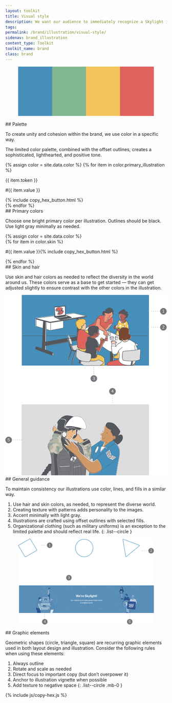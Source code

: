 ```yaml
---
layout: toolkit
title: Visual style
description: We want our audience to immediately recognize a Skylight illustration. To do that, we follow a few simple guidelines to ensure consistency, from our color palette to our use of lines and fill. Use this guidance to create illustrations that are uniquely Skylight.
tags:
permalink: /brand/illustration/visual-style/
sidenav: brand_illustration
content_type: Toolkit
toolkit_name: brand
class: brand
---
```


<div class="row brand__content-section">
<div class="col-md-8">
  <figure class="section__img p-5">
    <img class="" src="/img/brand/identity/colors/intro.svg" alt="">
  </figure>
</div>
<div class="col-md-4" markdown="1">
## Palette

To create unity and cohesion within the brand, we use color in a specific way.

The limited color palette, combined with the offset outlines, creates a sophisticated, lighthearted, and positive tone.
</div>
</div>

<div class="row brand__content-section">
  <div class="col-md-8">
    <div class="section__container p-5">
      <div class="swatch__container brand-swatch row">
      {% assign color = site.data.color %}
        {% for item in color.primary_illustration %}
          <div class="swatch-group col-6 col-md-4">
            <div class="swatch bg-{{ item.token }}"></div>
            <p>{{ item.token }}</p>
            <p class='hex-val'>#{{ item.value }}</p>
            {% include copy_hex_button.html %}
          </div>
        {% endfor %}
      </div>
    </div>
  </div>
<div class="col-md-4" markdown="1">
## Primary colors

Choose one bright primary color per illustration. Outlines should be black. Use light  gray minimally as needed.
</div>
</div>

<div class="row brand__content-section">
<div class="col-md-8">
  <div class="section__container p-5">
    {% assign color = site.data.color %}
    <div class="row">
      {% for item in color.skin %}
        <div class="swatch__container col-4 col-lg-2 px-1">
          <div class="swatch--long" style="background-color:#{{ item.value }}">
          </div>
          <p class="brand__hex ml-0 d-flex">
            <span class="hex-val mr-2">#{{ item.value }}</span>{% include copy_hex_button.html %}
          </p>
        </div>
      {% endfor %}
    </div>
  </div>
</div>
<div class="col-md-4" markdown="1">
## Skin and hair

Use skin and hair colors as needed to reflect the diversity in the world around us. These colors serve as a base to get started — they can get adjusted slightly to ensure contrast with the other colors in the illustration.
</div>
</div>

<div class="row brand__content-section">
<div class="col-md-8">
  <div class="section__img p-5 flex-column">
    <div class="row">
      <div class="col-12 text-center">
        <img class="" src="/img/brand/illustration/general-guidance.svg" alt="A caretaker with children sitting around a table and playing with blocks with a computer in the background. Gear technician helping a female pilot put on her helmet.">
      </div>
    </div>
  </div>
</div>
<div class="col-md-4" markdown="1">
## General guidance

To maintain consistency our illustrations use color, lines, and fills in a similar way.

1. Use hair and skin colors, as needed, to represent the diverse world.
1. Creating texture with patterns adds personality to the images.
1. Accent minimally with light gray.
1. Illustrations are crafted using offset outlines with selected fills.
1. Organizational clothing (such as military uniforms) is an exception to the limited palette and should reflect real life.
{: .list--circle }
</div>
</div>

<div class="row brand__content-section">
<div class="col-md-8 d-flex">
  <div class="section__container p-5 w-100">
    <figure class="text-center mb-0">
      <img class="" src="/img/brand/illustration/graphic-elements.svg" alt="">
    </figure>
  </div>
</div>
<div class="col-md-4" markdown="1">
## Graphic elements

Geometric shapes (circle, triangle, square) are recurring graphic elements used in both layout design and illustration. Consider the following rules when using these elements:

1. Always outline
1. Rotate and scale as needed
1. Direct focus to important copy (but don’t overpower it)
1. Anchor to illustration vignette when possible
1. Add texture to negative space
{: .list--circle .mb-0 }
</div>
</div>

{% include js/copy-hex.js %}
